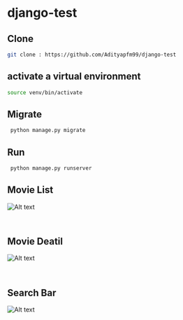# django-test


## Clone

```bash
git clone : https://github.com/Adityapfm99/django-test
```

## activate a virtual environment
```bash
source venv/bin/activate
```

## Migrate 
```bash
 python manage.py migrate
```

## Run 
```bash
 python manage.py runserver
```


## Movie List
![Alt text](movie_test/image/movie_list.png)
```bash
 
```

## Movie Deatil
![Alt text](movie_test/image/movie_detaill.png)
```bash
 
```

## Search Bar
![Alt text](movie_test/image/search_bar.png)
```bash
 
```